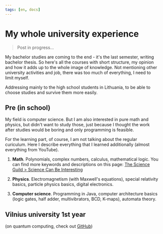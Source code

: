```yaml
---
tags: [en, docs]
---
```


# My whole university experience

> Post in progress...

My bachelor studies are coming to the end - it's the last semester, writing bachelor thesis. So here's all the courses with short structure, my opinion and how it adds up to the whole image of knowledge. Not mentioning other university activities and job, there was too much of everything, I need to limit myself.

Addressing mainly to the high school students in Lithuania, to be able to choose studies and survive them more easily.

## Pre (in school)

My field is computer science. But I am also interested in pure math and physics, but didn't want to study those, just because I thought the work after studies would be boring and only programming is feasible.

For the learning part, of course, I am not talking about the regular curiculum. Here I describe everything that I learned additionally (almost everything from YouTube).

1. **Math**. Polynomials, complex numbers, calculus, mathematical logic. You can find more keywords and descriptions on this page: [The Science Guild > Science Can Be Interesting](https://thescienceguild.com/student-mini-lectures.html)

2. **Physics**. Electromagnetism (with Maxwell's equations), special relativity basics, particle physics basics, digital electronics.

3. **Computer science**. Programming in Java, computer architecture basics (logic gates, half adder, multivibrators, BCD, K-maps), automata theory.

## Vilnius university 1st year

(on quantum computing, check out [GitHub](https://github.com/naglissul/qml))
